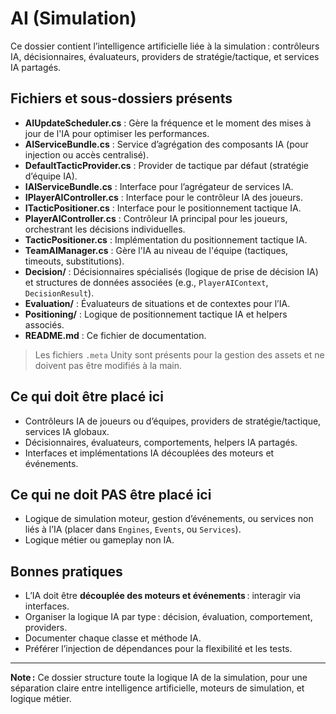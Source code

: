 # AI (Simulation)

Ce dossier contient l’intelligence artificielle liée à la simulation : contrôleurs IA, décisionnaires, évaluateurs, providers de stratégie/tactique, et services IA partagés.

## Fichiers et sous-dossiers présents
- **AIUpdateScheduler.cs** : Gère la fréquence et le moment des mises à jour de l'IA pour optimiser les performances.
- **AIServiceBundle.cs** : Service d’agrégation des composants IA (pour injection ou accès centralisé).
- **DefaultTacticProvider.cs** : Provider de tactique par défaut (stratégie d’équipe IA).
- **IAIServiceBundle.cs** : Interface pour l’agrégateur de services IA.
- **IPlayerAIController.cs** : Interface pour le contrôleur IA des joueurs.
- **ITacticPositioner.cs** : Interface pour le positionnement tactique IA.
- **PlayerAIController.cs** : Contrôleur IA principal pour les joueurs, orchestrant les décisions individuelles.
- **TacticPositioner.cs** : Implémentation du positionnement tactique IA.
- **TeamAIManager.cs** : Gère l'IA au niveau de l'équipe (tactiques, timeouts, substitutions).
- **Decision/** : Décisionnaires spécialisés (logique de prise de décision IA) et structures de données associées (e.g., `PlayerAIContext`, `DecisionResult`).
- **Evaluation/** : Évaluateurs de situations et de contextes pour l’IA.
- **Positioning/** : Logique de positionnement tactique IA et helpers associés.
- **README.md** : Ce fichier de documentation.

> Les fichiers `.meta` Unity sont présents pour la gestion des assets et ne doivent pas être modifiés à la main.

## Ce qui doit être placé ici
- Contrôleurs IA de joueurs ou d’équipes, providers de stratégie/tactique, services IA globaux.
- Décisionnaires, évaluateurs, comportements, helpers IA partagés.
- Interfaces et implémentations IA découplées des moteurs et événements.

## Ce qui ne doit PAS être placé ici
- Logique de simulation moteur, gestion d’événements, ou services non liés à l’IA (placer dans `Engines`, `Events`, ou `Services`).
- Logique métier ou gameplay non IA.

## Bonnes pratiques
- L’IA doit être **découplée des moteurs et événements** : interagir via interfaces.
- Organiser la logique IA par type : décision, évaluation, comportement, providers.
- Documenter chaque classe et méthode IA.
- Préférer l’injection de dépendances pour la flexibilité et les tests.

---

**Note :**
Ce dossier structure toute la logique IA de la simulation, pour une séparation claire entre intelligence artificielle, moteurs de simulation, et logique métier.

